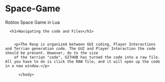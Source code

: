 # Space-Game
Roblox Space Game in Lua




<html>


  <body>
  
  
      <h1>Navigating the code and Files</h1>
      
      
        <p>The Resp is organized between GUI coding, Player Interactions and Terrian generation code. The GUI and Player Interaction the code should be present. However, do to the size
        of the terrian "code", GITHUB has turned the code into a raw file. All you have to do is click the RAW file, and it will open up the code in a new window.</p>
        
          </body>
          
          
  </html>

